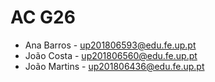 # AC G26

- Ana Barros - up201806593@edu.fe.up.pt
- João Costa - up201806560@edu.fe.up.pt
- João Martins - up201806436@edu.fe.up.pt
